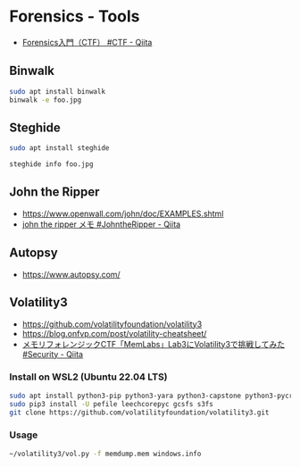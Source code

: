 # Forensics - Tools
- [Forensics入門（CTF） #CTF - Qiita](https://qiita.com/knqyf263/items/6ebf06e27be7c48aab2e)
## Binwalk
```zsh
sudo apt install binwalk
binwalk -e foo.jpg
```
## Steghide
```zsh
sudo apt install steghide

steghide info foo.jpg
```
## John the Ripper
- https://www.openwall.com/john/doc/EXAMPLES.shtml
- [john the ripper メモ #JohntheRipper - Qiita](https://qiita.com/shorii-shelly/items/e259c609458e2402432b)
## Autopsy
- https://www.autopsy.com/
## Volatility3
- https://github.com/volatilityfoundation/volatility3
- https://blog.onfvp.com/post/volatility-cheatsheet/
- [メモリフォレンジックCTF「MemLabs」Lab3にVolatility3で挑戦してみた #Security - Qiita](https://qiita.com/kzzzkr23/items/618a226028bcddc7d495)
### Install on WSL2 (Ubuntu 22.04 LTS)
```zsh
sudo apt install python3-pip python3-yara python3-capstone python3-pycryptodome
sudo pip3 install -U pefile leechcorepyc gcsfs s3fs
git clone https://github.com/volatilityfoundation/volatility3.git
```
### Usage
```zsh
~/volatility3/vol.py -f memdump.mem windows.info
```
